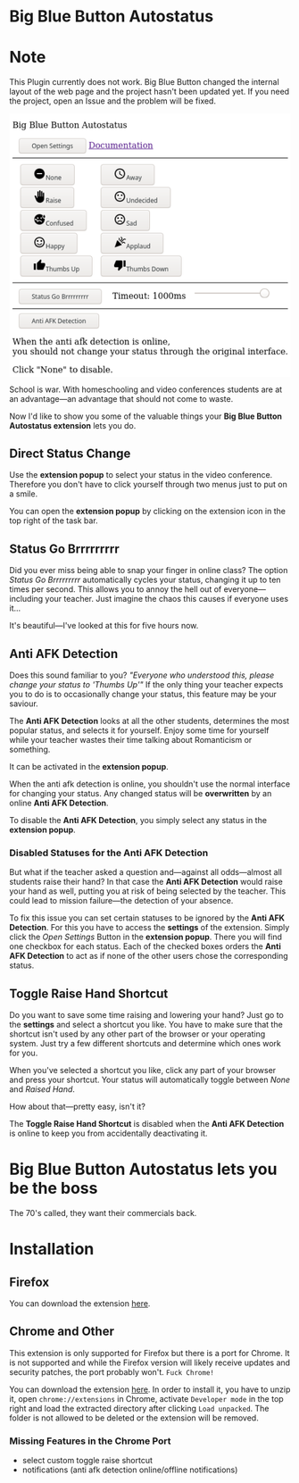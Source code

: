 # Big Blue Button Autostatus

# Note

This Plugin currently does not work.
Big Blue Button changed the internal layout of the web page and the project hasn't been updated yet.
If you need the project, open an Issue and the problem will be fixed.

<img align="center" src="bbb_autostatus.png">

School is war.
With homeschooling and video conferences students are at an advantage—an advantage that should not come to waste.

Now I'd like to show you some of the valuable things your **Big Blue Button Autostatus extension** lets you do.

## Direct Status Change

Use the **extension popup** to select your status in the video conference.
Therefore you don't have to click yourself through two menus just to put on a smile.

You can open the **extension popup** by clicking on the extension icon in the top right of the task bar.

## Status Go Brrrrrrrrr

Did you ever miss being able to snap your finger in online class?
The option _Status Go Brrrrrrrrr_ automatically cycles your status, changing it up to ten times per second.
This allows you to annoy the hell out of everyone—including your teacher.
Just imagine the chaos this causes if everyone uses it...

It's beautiful—I've looked at this for five hours now.

## Anti AFK Detection

Does this sound familiar to you?
_"Everyone who understood this, please change your status to 'Thumbs Up'"_
If the only thing your teacher expects you to do is to occasionally change your status, this feature may be your saviour.

The **Anti AFK Detection** looks at all the other students, determines the most popular status, and selects it for yourself.
Enjoy some time for yourself while your teacher wastes their time talking about Romanticism or something.

It can be activated in the **extension popup**.

When the anti afk detection is online, you shouldn't use the normal interface for changing your status.
Any changed status will be **overwritten** by an online **Anti AFK Detection**.

To disable the **Anti AFK Detection**, you simply select any status in the **extension popup**.

### Disabled Statuses for the Anti AFK Detection

But what if the teacher asked a question and—against all odds—almost all students raise their hand?
In that case the **Anti AFK Detection** would raise your hand as well, putting you at risk of being selected by the teacher.
This could lead to mission failure—the detection of your absence.

To fix this issue you can set certain statuses to be ignored by the **Anti AFK Detection**.
For this you have to access the **settings** of the extension.
Simply click the _Open Settings_ Button in the **extension popup**.
There you will find one checkbox for each status.
Each of the checked boxes orders the **Anti AFK Detection** to act as if none of the other users chose the corresponding status.

## Toggle Raise Hand Shortcut

Do you want to save some time raising and lowering your hand?
Just go to the **settings** and select a shortcut you like.
You have to make sure that the shortcut isn't used by any other part of the browser or your operating system.
Just try a few different shortcuts and determine which ones work for you.

When you've selected a shortcut you like, click any part of your browser and press your shortcut.
Your status will automatically toggle between _None_ and _Raised Hand_.

How about that—pretty easy, isn't it?

The **Toggle Raise Hand Shortcut** is disabled when the **Anti AFK Detection** is online to keep you from accidentally deactivating it.

# Big Blue Button Autostatus lets you be the boss

The 70's called, they want their commercials back.

# Installation

## Firefox

You can download the extension [here](https://addons.mozilla.org/en-US/firefox/addon/bbb-autostatus/).

## Chrome and Other

This extension is only supported for Firefox but there is a port for Chrome.
It is not supported and while the Firefox version will likely receive updates and security patches, the port probably won't.
`Fuck Chrome!`

You can download the extension [here](https://github.com/christopher-besch/bbb_autostatus/archive/refs/heads/chrome_port.zip).
In order to install it, you have to unzip it, open `chrome://extensions` in Chrome, activate `Developer mode` in the top right and load the extracted directory after clicking `Load unpacked`.
The folder is not allowed to be deleted or the extension will be removed.

### Missing Features in the Chrome Port

-   select custom toggle raise shortcut
-   notifications (anti afk detection online/offline notifications)
